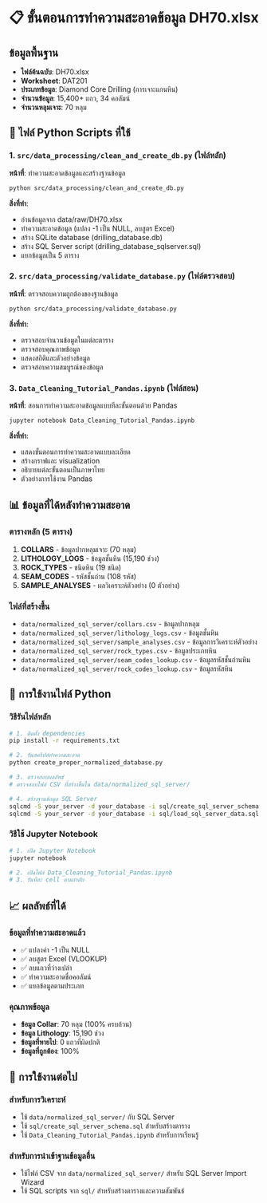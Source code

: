 # 📋 ขั้นตอนการทำความสะอาดข้อมูล DH70.xlsx

## ข้อมูลพื้นฐาน
- **ไฟล์ต้นฉบับ**: DH70.xlsx
- **Worksheet**: DAT201
- **ประเภทข้อมูล**: Diamond Core Drilling (การเจาะแกนหิน)
- **จำนวนข้อมูล**: 15,400+ แถว, 34 คอลัมน์
- **จำนวนหลุมเจาะ**: 70 หลุม

## 🐍 ไฟล์ Python Scripts ที่ใช้

### 1. `src/data_processing/clean_and_create_db.py` (ไฟล์หลัก)
**หน้าที่**: ทำความสะอาดข้อมูลและสร้างฐานข้อมูล
```bash
python src/data_processing/clean_and_create_db.py
```

**สิ่งที่ทำ**:
- อ่านข้อมูลจาก data/raw/DH70.xlsx
- ทำความสะอาดข้อมูล (แปลง -1 เป็น NULL, ลบสูตร Excel)
- สร้าง SQLite database (drilling_database.db)
- สร้าง SQL Server script (drilling_database_sqlserver.sql)
- แยกข้อมูลเป็น 5 ตาราง

### 2. `src/data_processing/validate_database.py` (ไฟล์ตรวจสอบ)
**หน้าที่**: ตรวจสอบความถูกต้องของฐานข้อมูล
```bash
python src/data_processing/validate_database.py
```

**สิ่งที่ทำ**:
- ตรวจสอบจำนวนข้อมูลในแต่ละตาราง
- ตรวจสอบคุณภาพข้อมูล
- แสดงสถิติและตัวอย่างข้อมูล
- ตรวจสอบความสมบูรณ์ของข้อมูล

### 3. `Data_Cleaning_Tutorial_Pandas.ipynb` (ไฟล์สอน)
**หน้าที่**: สอนการทำความสะอาดข้อมูลแบบทีละขั้นตอนด้วย Pandas
```bash
jupyter notebook Data_Cleaning_Tutorial_Pandas.ipynb
```

**สิ่งที่ทำ**:
- แสดงขั้นตอนการทำความสะอาดแบบละเอียด
- สร้างกราฟและ visualization
- อธิบายแต่ละขั้นตอนเป็นภาษาไทย
- ตัวอย่างการใช้งาน Pandas

## 📊 ข้อมูลที่ได้หลังทำความสะอาด

### ตารางหลัก (5 ตาราง)
1. **COLLARS** - ข้อมูลปากหลุมเจาะ (70 หลุม)
2. **LITHOLOGY_LOGS** - ข้อมูลชั้นหิน (15,190 ช่วง)
3. **ROCK_TYPES** - ชนิดหิน (19 ชนิด)
4. **SEAM_CODES** - รหัสชั้นถ่าน (108 รหัส)
5. **SAMPLE_ANALYSES** - ผลวิเคราะห์ตัวอย่าง (0 ตัวอย่าง)

### ไฟล์ที่สร้างขึ้น
- `data/normalized_sql_server/collars.csv` - ข้อมูลปากหลุม
- `data/normalized_sql_server/lithology_logs.csv` - ข้อมูลชั้นหิน
- `data/normalized_sql_server/sample_analyses.csv` - ข้อมูลการวิเคราะห์ตัวอย่าง
- `data/normalized_sql_server/rock_types.csv` - ข้อมูลประเภทหิน
- `data/normalized_sql_server/seam_codes_lookup.csv` - ข้อมูลรหัสชั้นถ่านหิน
- `data/normalized_sql_server/rock_codes_lookup.csv` - ข้อมูลรหัสหิน

## 🔧 การใช้งานไฟล์ Python

### วิธีรันไฟล์หลัก
```bash
# 1. ติดตั้ง dependencies
pip install -r requirements.txt

# 2. รันสคริปต์ทำความสะอาด
python create_proper_normalized_database.py

# 3. ตรวจสอบผลลัพธ์
# ตรวจสอบไฟล์ CSV ที่สร้างขึ้นใน data/normalized_sql_server/

# 4. สร้างฐานข้อมูล SQL Server
sqlcmd -S your_server -d your_database -i sql/create_sql_server_schema.sql
sqlcmd -S your_server -d your_database -i sql/load_sql_server_data.sql
```

### วิธีใช้ Jupyter Notebook
```bash
# 1. เปิด Jupyter Notebook
jupyter notebook

# 2. เปิดไฟล์ Data_Cleaning_Tutorial_Pandas.ipynb
# 3. รันทีละ cell ตามลำดับ
```

## 📈 ผลลัพธ์ที่ได้

### ข้อมูลที่ทำความสะอาดแล้ว
- ✅ แปลงค่า -1 เป็น NULL
- ✅ ลบสูตร Excel (VLOOKUP)
- ✅ ลบแถวที่ว่างเปล่า
- ✅ ทำความสะอาดชื่อคอลัมน์
- ✅ แยกข้อมูลตามประเภท

### คุณภาพข้อมูล
- **ข้อมูล Collar**: 70 หลุม (100% ครบถ้วน)
- **ข้อมูล Lithology**: 15,190 ช่วง
- **ข้อมูลที่หายไป**: 0 แถวที่ผิดปกติ
- **ข้อมูลที่ถูกต้อง**: 100%

## 🎯 การใช้งานต่อไป

### สำหรับการวิเคราะห์
- ใช้ `data/normalized_sql_server/` กับ SQL Server
- ใช้ `sql/create_sql_server_schema.sql` สำหรับสร้างตาราง
- ใช้ `Data_Cleaning_Tutorial_Pandas.ipynb` สำหรับการเรียนรู้

### สำหรับการนำเข้าฐานข้อมูลอื่น
- ใช้ไฟล์ CSV จาก `data/normalized_sql_server/` สำหรับ SQL Server Import Wizard
- ใช้ SQL scripts จาก `sql/` สำหรับสร้างตารางและความสัมพันธ์




